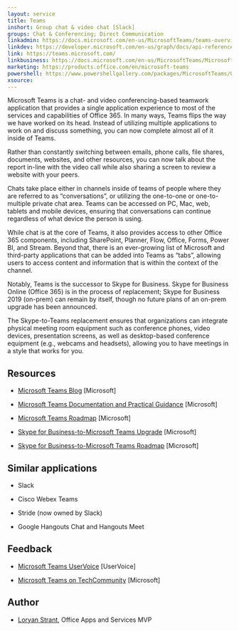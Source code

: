 ```yaml
---
layout: service
title: Teams
inshort: Group chat & video chat [Slack]
groups: Chat & Conferencing; Direct Communication
linkadmin: https://docs.microsoft.com/en-us/MicrosoftTeams/teams-overview
linkdev: https://developer.microsoft.com/en-us/graph/docs/api-reference/beta/resources/teams_api_overview
link: https://teams.microsoft.com/
linkbusiness: https://docs.microsoft.com/en-us/MicrosoftTeams/Microsoft-Teams
marketing: https://products.office.com/en/microsoft-teams     
powershell: https://www.powershellgallery.com/packages/MicrosoftTeams/0.9.0
xsource: 
--- 
```


Microsoft Teams is a chat- and video conferencing-based teamwork application that provides a single application experience to most of the services and capabilities of Office 365. In many ways, Teams flips the way we have worked on its head. Instead of utilizing multiple applications to work on and discuss something, you can now complete almost all of it inside of Teams. 

Rather than constantly switching between emails, phone calls, file shares, documents, websites, and other resources, you can now talk about the report in-line with the video call while also sharing a screen to review a website with your peers.

Chats take place either in channels inside of teams of people where they are referred to as “conversations”, or utilizing the one-to-one or one-to-multiple private chat area. Teams can be accessed on PC, Mac, web, tablets and mobile devices, ensuring that conversations can continue regardless of what device the person is using.

While chat is at the core of Teams, it also provides access to other Office 365 components, including SharePoint, Planner, Flow, Office, Forms, Power BI, and Stream. Beyond that, there is an ever-growing list of Microsoft and third-party applications that can be added into Teams as “tabs”, allowing users to access content and information that is within the context of the channel.

Notably, Teams is the successor to Skype for Business. Skype for Business Online (Office 365) is in the process of replacement; Skype for Business 2019 (on-prem) can remain by itself, though no future plans of an on-prem upgrade has been announced. 

The Skype-to-Teams replacement ensures that organizations can integrate physical meeting room equipment such as conference phones, video devices, presentation screens, as well as desktop-based conference equipment (e.g., webcams and headsets), allowing you to have meetings in a style that works for you. 


Resources
---------

-   [Microsoft Teams Blog](https://www.microsoft.com/en-us/microsoft-365/blog/microsoft-teams/)
    \[Microsoft\]

-   [Microsoft Teams Documentation and Practical Guidance](https://docs.microsoft.com/en-au/MicrosoftTeams/Microsoft-Teams)
    \[Microsoft\]

-   [Microsoft Teams Roadmap](https://www.microsoft.com/en-us/microsoft-365/roadmap?filters=&searchterms=teams)
    \[Microsoft\]

-   [Skype for Business-to-Microsoft Teams Upgrade](https://aka.ms/SkypeToTeams-home)
    \[Microsoft\] 

-   [Skype for Business-to-Microsoft Teams Roadmap](https://skypeandteams.blob.core.windows.net/artefacts/Skype%20for%20Business%20to%20Teams%20Capabilities%20Roadmap.pdf)
    \[Microsoft\] 

Similar applications
---------

-   Slack

-   Cisco Webex Teams

-   Stride (now owned by Slack)

-   Google Hangouts Chat and Hangouts Meet

Feedback
---------

-   [Microsoft Teams UserVoice](https://microsoftteams.uservoice.com/forums/555103-public)
    \[UserVoice\]
    
-   [Microsoft Teams on TechCommunity](https://techcommunity.microsoft.com/t5/Microsoft-Teams/ct-p/MicrosoftTeams)
    \[Microsoft\]
    
Author
---------

-   [Loryan Strant](https://twitter.com/LoryanStrant), Office Apps and Services MVP




